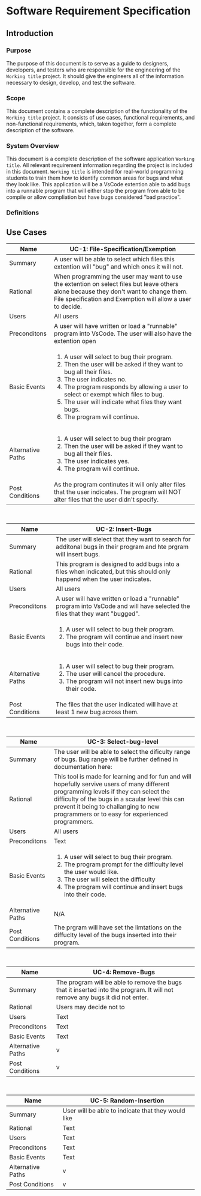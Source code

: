 # Software Requirement Specification
## Introduction 
### Purpose 
The purpose of this document is to serve as a guide to designers, developers, and testers who are responsible for the engineering of the `Working title` project. It should give the engineers all of the information necessary to design, develop, and test the software.

### Scope
This document contains a complete description of the functionality of the `Working title` project. It consists of use cases, functional requirements, and non-functional requirements,
which, taken together, form a complete description of the software.

### System Overview 
This document is a complete description of the software application `Working title`. All relevant requirement information regarding the project is included in this document. `Working title` is intended for real-world programming students to train them how to identify common areas for bugs and what they look like. This application will be a VsCode extention able to add bugs into a runnable program that will either stop the program from able to be compile or allow compliation but have bugs considered "bad practice".

### Definitions 


## Use Cases

|Name| UC-1: File-Specification/Exemption |
| ----------- | ----------- |
| Summary | A user will be able to select which files this extention will "bug" and which ones it will not.|
| Rational | When programming the user may want to use the extention on select files but leave others alone because they don't want to change them. File specification and Exemption will allow a user to decide. |
| Users | All users|
| Preconditons | A user will have written or load a "runnable" program into VsCode. The user will also have the extention open|
| Basic Events  | <ol><li>A user will select to bug their program.</li><li>Then the user will be asked if they want to bug all their files.</li><li>The user indicates no.</li><li>The program responds by allowing a user to select or exempt which files to bug.</li><li>The user will indicate what files they want bugs.</li><li>The program will continue.</li></ol> |
| Alternative Paths| <ol><li>A user will select to bug their program</li><li>Then the user will be asked if they want to bug all their files.</li><li>The user indicates yes.</li><li>The program will continue.</li></ol> |
| Post Conditions | As the program continutes it will only alter files that the user indicates. The program will NOT alter files that the user didn't specify.| 

&nbsp;
&nbsp;

|Name| UC-2: Insert-Bugs|
| ----------- | ----------- |
| Summary | The user will slelect that they want to search for additonal bugs in their program and hte prgram will insert bugs.|
| Rational | This program is designed to add bugs into a files when indicated, but this should only happend when the user indicates.|
| Users | All users |
| Preconditons |  A user will have written or load a "runnable" program into VsCode and will have selected the files that they want "bugged".|
| Basic Events  | <ol><li>A user will select to bug their program.</li><li>The program will continue and insert new bugs into their code.</li></ol> |
| Alternative Paths| <ol><li>A user will select to bug their program.</li><li>The user will cancel the procedure.</li><li>The program will not insert new bugs into their code.</li></ol>|
| Post Conditions | The files that the user indicated will have at least 1 new bug across them.| 

&nbsp;
&nbsp;

|Name| UC-3: Select-bug-level|
| ----------- | ----------- |
| Summary | The user will be able to select the dificulty range of bugs. Bug range will be further defined in documentation here: ` ` |
| Rational | This tool is made for learning and for fun and will hopefully servive users of many different programming levels if they can select the difficulty of the bugs in a scaular level this can prevent it being to challanging to new programmers or to easy for experienced programmers.|
| Users | All users|
| Preconditons | Text |
| Basic Events  | <ol><li>A user will select to bug their program.</li><li>The program prompt for the difficulty level the user would like.</li><li>The user will select the difficulty </li><li>The program will continue and insert bugs into their code.</li></ol>|
| Alternative Paths| N/A |
| Post Conditions | The prgram will have set the limtations on the diffuclty level of the bugs inserted into their program.| 

&nbsp;
&nbsp;

|Name| UC-4: Remove-Bugs|
| ----------- | ----------- |
| Summary | The program will be able to remove the bugs that it inserted into the program. It will not remove any bugs it did not enter.|
| Rational | Users may decide not to  |
| Users | Text |
| Preconditons | Text |
| Basic Events  | Text |
| Alternative Paths| v |
| Post Conditions | v |

&nbsp;
&nbsp;

|Name| UC-5: Random-Insertion |
| ----------- | ----------- |
| Summary | User will be able to indicate that they would like  |
| Rational | Text |
| Users | Text |
| Preconditons | Text |
| Basic Events  | Text |
| Alternative Paths| v |
| Post Conditions | v | 



